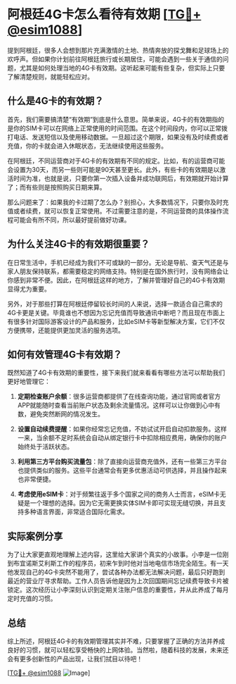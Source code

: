 # 阿根廷4G卡怎么看待有效期 [[TG💪+ @esim1088](https://t.me/s/esim1088)]

提到阿根廷，很多人会想到那片充满激情的土地、热情奔放的探戈舞和足球场上的欢呼声。但如果你计划前往阿根廷旅行或长期居住，可能会遇到一些关于通信的问题，尤其是如何处理当地的4G卡有效期。这听起来可能有些复杂，但实际上只要了解清楚规则，就能轻松应对。

## 什么是4G卡的有效期？

首先，我们需要搞清楚“有效期”到底是什么意思。简单来说，4G卡的有效期指的是你的SIM卡可以在网络上正常使用的时间范围。在这个时间段内，你可以正常拨打电话、发送短信以及使用移动数据。一旦超过这个期限，如果没有及时续费或者充值，你的卡就会进入休眠状态，无法继续使用这些服务。

在阿根廷，不同运营商对于4G卡的有效期有不同的规定。比如，有的运营商可能会设置为30天，而另一些则可能是90天甚至更长。此外，有些卡的有效期是以激活时间为准，也就是说，只要你第一次插入设备并成功联网后，有效期就开始计算了；而有些则是按照购买日期来算。

那么问题来了：如果我的卡过期了怎么办？别担心，大多数情况下，只要你及时充值或者续费，就可以恢复正常使用。不过需要注意的是，不同运营商的具体操作流程可能会有所不同，所以最好提前做好功课。

## 为什么关注4G卡的有效期很重要？

在日常生活中，手机已经成为我们不可或缺的一部分。无论是导航、查天气还是与家人朋友保持联系，都需要稳定的网络支持。特别是在国外旅行时，没有网络会让你感到非常不便。因此，在阿根廷这样的地方，了解并管理好自己的4G卡有效期显得尤为重要。

另外，对于那些打算在阿根廷停留较长时间的人来说，选择一款适合自己需求的4G卡更是关键。毕竟谁也不想因为忘记充值而导致通讯中断吧？而且现在市面上有很多针对国际游客设计的产品和服务，比如eSIM卡等新型解决方案，它们不仅方便携带，还能提供更加灵活的服务选项。

## 如何有效管理4G卡有效期？

既然知道了4G卡有效期的重要性，接下来我们就来看看有哪些方法可以帮助我们更好地管理它：

1. **定期检查账户余额**：很多运营商都提供了在线查询功能，通过官网或者官方APP就能随时查看当前账户状态及剩余流量情况。这样可以让你做到心中有数，避免突然断网的情况发生。
   
2. **设置自动续费提醒**：如果你经常忘记充值，不妨试试开启自动扣款服务。这样一来，当余额不足时系统会自动从绑定银行卡中扣除相应费用，确保你的账户始终处于活跃状态。

3. **利用第三方平台购买流量包**：除了直接向运营商充值外，还有一些第三方平台也提供类似的服务。这些平台通常会有更多优惠活动可供选择，并且操作起来也非常便捷。

4. **考虑使用eSIM卡**：对于频繁往返于多个国家之间的商务人士而言，eSIM卡无疑是一个理想的选择。因为它无需更换实体SIM卡即可实现无缝切换，并且支持多种语言界面，非常适合国际化需求。

## 实际案例分享

为了让大家更直观地理解上述内容，这里给大家讲个真实的小故事。小李是一位刚到布宜诺斯艾利斯工作的程序员，初来乍到时他对当地电信市场完全陌生。有一天他发现自己的4G卡突然不能用了，尝试各种办法都无法解决问题，最后只好跑到最近的营业厅寻求帮助。工作人员告诉他是因为上次回国期间忘记续费导致卡片被锁定。这次经历让小李深刻认识到定期关注账户信息的重要性，并从此养成了每月定时充值的习惯。

## 总结

综上所述，阿根廷4G卡的有效期管理其实并不难，只要掌握了正确的方法并养成良好的习惯，就可以轻松享受畅快的上网体验。当然啦，随着科技的发展，未来还会有更多创新性的产品出现，让我们拭目以待吧！

[[TG💪+ @esim1088](https://t.me/s/esim1088) ![Image](https://i.postimg.cc/4NQfJmqS/Snipaste-2025-05-13-00-14-12.png)]